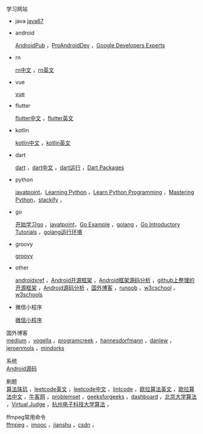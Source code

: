 学习网站  

- java
  <a href="https://www.java67.com" target="_blank">java67</a> 

- android

  <a href="https://android.jlelse.eu" target="_blank">AndroidPub</a> ，<a href="https://proandroiddev.com" target="_blank">ProAndroidDev</a>  ，<a href="https://medium.com/google-developer-experts" target="_blank">Google Developers Experts</a> 

- rn

  <a href="https://reactnative.cn" target="_blank">rn中文</a>  ，<a href="https://facebook.github.io/react-native" target="_blank">rn英文</a> 

- vue

  <a href="https://cn.vuejs.org/v2/guide" target="_blank">vue</a>  

- flutter

  <a href="https://flutterchina.club" target="_blank">flutter中文</a>  ，<a href="https://flutter.dev" target="_blank">flutter英文</a>

- kotlin

  <a href="https://www.kotlincn.net" target="_blank">kotlin中文</a> ，<a href="https://kotlinlang.org" target="_blank">kotlin英文</a>  

- dart

  <a href="https://www.dartlang.org" target="_blank">dart</a>   ，<a href="https://www.dartcn.com" target="_blank">dart中文</a> ，<a href="https://dartpad.cn" target="_blank">dart运行</a> ，<a href="https://pub.dartlang.org" target="_blank">Dart Packages</a> 

- python

  <a href="https://www.javatpoint.com/python-tutorial" target="_blank">javatpoint</a>，<a href="https://docs.python-guide.org/intro/learning" target="_blank">Learning Python</a> ，<a href="https://www.programiz.com/python-programming" target="_blank">Learn Python Programming</a> ，<a href="https://www.edureka.co/blog/python-tutorial" target="_blank">Mastering Python</a>，<a href="https://stackify.com/learn-python-tutorials/#post-21937-_f6gsrcj5c7wd" target="_blank">stackify</a> ，

- go

  <a href="http://howistart.org/posts/go/1/index.html" target="_blank">开始学习go</a> ，<a href="https://www.javatpoint.com/go-tutorial" target="_blank">javatpoint</a>，<a href="https://gobyexample.com" target="_blank">Go Example</a> ，<a href="https://golang.org" target="_blank">golang</a> ，<a href="https://medium.com/rungo/go-introductory-tutorials-896aeda0fb8a" target="_blank">Go Introductory Tutorials</a> ，<a href="https://play.golang.org" target="_blank">golang运行环境</a> 

- groovy

  <a href="http://www.groovy-lang.org/index.html" target="_blank">groovy</a> 

- other

  <a href="http://androidxref.com" target="_blank">androidxref</a>  ，<a href="https://github.com/Trinea/android-open-project" target="_blank">Android开源框架</a>  ，<a href="http://a.codekk.com" target="_blank">Android框架源码分析</a>  ，<a href="https://github.com/Tim9Liu9/TimLiu-Android" target="_blank">github上整理的开源框架</a>  ，<a href="https://github.com/LittleFriendsGroup/AndroidSdkSourceAnalysis" target="_blank">Android源码分析</a>  ，<a href="http://www.importnew.com/7469.html" target="_blank">国外博客</a> ，<a href="https://www.runoob.com" target="_blank">runoob</a> ，<a href="https://www.w3cschool.cn" target="_blank">w3cschool</a> ，<a href="https://www.w3schools.com" target="_blank">w3schools</a>

- 微信小程序

  <a href="https://developers.weixin.qq.com/miniprogram/dev" target="_blank">微信小程序</a> 

国外博客  
<a href="https://medium.com" target="_blank">medium</a>  ，<a href="https://www.vogella.com" target="_blank">vogella</a>  ，<a href="https://www.programcreek.com" target="_blank">programcreek</a>  ，<a href="http://hannesdorfmann.com" target="_blank">hannesdorfmann</a>  ，<a href="https://blog.danlew.net/tag/android" target="_blank">danlew</a>  ，<a href="https://jeroenmols.com" target="_blank">jeroenmols</a>  ，<a href="https://mindorks.com/android/store" target="_blank">mindorks</a>  

系统  
<a href="https://github.com/aosp-mirror" target="_blank">Android源码</a> 

刷题  
<a href="https://soulmachine.gitbooks.io/algorithm-essentials/java" target="_blank">算法珠玑</a>  ，<a href="https://leetcode.com/problemset/all" target="_blank">leetcode英文</a>  ，<a href="https://leetcode-cn.com/problemset/all" target="_blank">leetcode中文</a>  ，<a href="https://www.lintcode.com/problem" target="_blank">lintcode</a>  ，<a href="https://projecteuler.net/archives" target="_blank">欧拉算法英文</a>  ，<a href="http://pe-cn.github.io/problems" target="_blank">欧拉算法中文</a>  ，<a href="https://www.nowcoder.com" target="_blank">牛客网</a>  ，<a href="http://codeforces.com/problemset" target="_blank">problemset</a>  ，<a href="https://www.geeksforgeeks.org/fundamentals-of-algorithms/#AnalysisofAlgorithms" target="_blank">geeksforgeeks</a>  ，<a href="https://www.hackerrank.com/dashboard" target="_blank">dashboard</a>  ，<a href="http://poj.org/problemlist" target="_blank">北京大学算法</a>  ，<a href="https://vjudge.net" target="_blank">Virtual Judge</a>  ，<a href="http://acm.hdu.edu.cn/listproblem.php?vol=1" target="_blank">杭州电子科技大学算法</a>  ，

ffmpeg常用命令  
<a href="http://ffmpeg.org/ffmpeg.html" target="_blank">ffmpeg</a>  ，<a href="http://www.imooc.com/article/details/id/254520" target="_blank">imooc</a>  ，<a href="https://www.jianshu.com/p/6a3a9946baf5" target="_blank">jianshu</a>  ，<a href="https://blog.csdn.net/newchenxf/article/details/51384360" target="_blank">csdn</a>  ，


